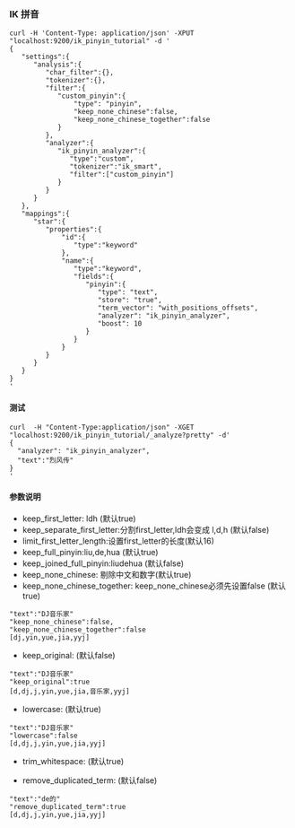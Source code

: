 ### IK 拼音
```
curl -H 'Content-Type: application/json' -XPUT "localhost:9200/ik_pinyin_tutorial" -d ' 
{
   "settings":{
      "analysis":{
         "char_filter":{},
         "tokenizer":{},
         "filter":{
            "custom_pinyin":{
                "type": "pinyin",
                "keep_none_chinese":false,
                "keep_none_chinese_together":false
            }
         },
         "analyzer":{
            "ik_pinyin_analyzer":{
               "type":"custom",
               "tokenizer":"ik_smart",
               "filter":["custom_pinyin"]
            }
         }
      }
   },
   "mappings":{
      "star":{
         "properties":{
             "id":{
                "type":"keyword"
             },
             "name":{
                "type":"keyword",
                "fields":{
                   "pinyin":{
                      "type": "text",
                      "store": "true",
                      "term_vector": "with_positions_offsets",
                      "analyzer": "ik_pinyin_analyzer",
                      "boost": 10
                   }
                }
             }
         }
      }
   }
}
'
```

#### 测试
```
curl  -H "Content-Type:application/json" -XGET "localhost:9200/ik_pinyin_tutorial/_analyze?pretty" -d'
{
  "analyzer": "ik_pinyin_analyzer",
  "text":"烈风传"
}
'
```

#### 参数说明
* keep_first_letter: ldh (默认true)
* keep_separate_first_letter:分割first_letter,ldh会变成 l,d,h (默认false)
* limit_first_letter_length:设置first_letter的长度(默认16)
* keep_full_pinyin:liu,de,hua (默认true)
* keep_joined_full_pinyin:liudehua (默认false)
* keep_none_chinese: 剔除中文和数字(默认true)
* keep_none_chinese_together: keep_none_chinese必须先设置false (默认true)
```
"text":"DJ音乐家"
"keep_none_chinese":false,
"keep_none_chinese_together":false
[dj,yin,yue,jia,yyj]
```
* keep_original: (默认false)
```
"text":"DJ音乐家"
"keep_original":true
[d,dj,j,yin,yue,jia,音乐家,yyj]
```

* lowercase: (默认true)
```
"text":"DJ音乐家"
"lowercase":false
[d,dj,j,yin,yue,jia,yyj]
```

* trim_whitespace: (默认true)

* remove_duplicated_term: (默认false)
```
"text":"de的"
"remove_duplicated_term":true
[d,dj,j,yin,yue,jia,yyj]
```


